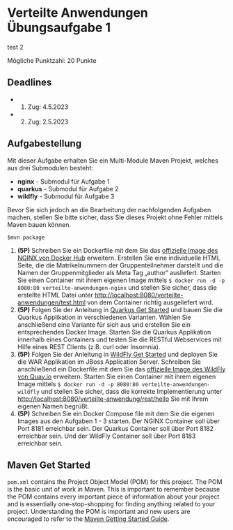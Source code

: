 # Verteilte Anwendungen Übungsaufgabe 1

test 2

Mögliche Punktzahl: 20 Punkte

## Deadlines

- 1. Zug: 4.5.2023
- 2. Zug: 2.5.2023

## Aufgabestellung
Mit dieser Aufgabe erhalten Sie ein Multi-Module Maven Projekt,
welches aus drei Submodulen besteht:
- **nginx** - Submodul für Aufgabe 1
- **quarkus** - Submodul für Aufgabe 2
- **wildfly** - Submodul für Aufgabe 3

Bevor Sie sich jedoch an die Bearbeitung der nachfolgenden Aufgaben machen,
stellen Sie bitte sicher, dass Sie dieses Projekt ohne Fehler mittels Maven bauen können.

```shell script
$mvn package
```

1.  **(5P)** Schreiben Sie ein Dockerfile mit dem Sie das [offizielle Image des NGINX von Docker Hub](https://hub.docker.com/_/nginx) erweitern. Erstellen Sie eine individuelle HTML Seite, die die Matrikelnummern der Gruppenteilnehmer darstellt und die Namen der Gruppenmitglieder als Meta Tag „author“ ausliefert. Starten Sie einen Container mit ihrem eigenen Image mittels ``$ docker run -d -p 8080:80 verteilte-anwendungen-nginx`` und stellen Sie sicher, dass die erstellte HTML Datei unter [http://localhost:8080/verteilte-anwendungen/test.html](http://localhost:8080/verteilte-anwendungen/test.html) von dem Container richtig ausgeliefert wird.
2.  **(5P)** Folgen Sie der Anleitung in [Quarkus Get Started](quarkus/README.md) und bauen Sie die Quarkus Applikation in verschiedenen Varianten. Wählen Sie anschließend eine Variante für sich aus und erstellen Sie ein entsprechendes Docker Image. Starten Sie die Quarkus Applikation innerhalb eines Containers und testen Sie die RESTful Webservices mit Hilfe eines REST Clients (z.B. curl oder Insomnia).
3.  **(5P)** Folgen Sie der Anleitung in [WildFly Get Started](wildfly/README.md) und deployen Sie die WAR Applikation im JBoss Application Server. Schreiben Sie anschließend ein Dockerfile mit dem Sie das [offizielle Image des WildFly von Quay.io](https://quay.io/repository/wildfly/wildfly) erweitern. Starten Sie einen Container mit ihrem eigenen Image mittels ``$ docker run -d -p 8080:80 verteilte-anwendungen-wildfly`` und stellen Sie sicher, dass die korrekte Implementierung unter [http://localhost:8080/verteilte-anwendung/rest/hello](http://localhost:8080/verteilte-anwendung/rest/hello) Sie mit Ihrem eigenen Namen begrüßt.
4.  **(5P)** Schreiben Sie ein Docker Compose file mit dem Sie die eigenen Images aus den Aufgaben 1 - 3 starten. Der NGINX Container soll über Port 8181 erreichbar sein. Der Quarkus Container soll über Port 8182 erreichbar sein. Und der WildFly Container soll über Port 8183 erreichbar sein. 


## Maven Get Started

`pom.xml` contains the Project Object Model (POM) for this project. The POM is the basic unit of work in Maven. This is important to remember because the POM contains every important piece of information about your project and is essentially one-stop-shopping for finding anything related to your project. Understanding the POM is important and new users are encouraged to refer to the [Maven Getting Started Guide](https://maven.apache.org/guides/getting-started/).

